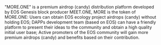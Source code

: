 "MORE.ONE" is a premium airdrop (candy) distribution platform developed by EOS Genesis block producer MEET.ONE, MORE is the token of MORE.ONE: Users can obtain EOS ecology project airdrops (candy) without holding EOS; DAPPs development team (based on EOS) can have a friendly platform to present their ideas to the community and obtain a high quality initial user base; Active promoters of the EOS community will gain more premium airdrops (candy) and benefits based on their contribution.